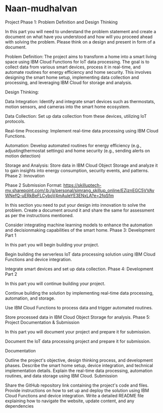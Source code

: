 # Naan-mudhalvan
Project
Phase 1: Problem Definition and Design Thinking  

In this part you will need to understand the problem statement and create a document on what have you understood and how will you proceed ahead with solving the problem. Please think on a design and present in form of a document.  

Problem Definition: The project aims to transform a home into a smart living space using IBM Cloud Functions for IoT data processing. The goal is to collect data from various smart devices, process it in real-time, and automate routines for energy efficiency and home security. This involves designing the smart home setup, implementing data collection and processing, and leveraging IBM Cloud for storage and analysis. 

Design Thinking: 

Data Integration: Identify and integrate smart devices such as thermostats, motion sensors, and cameras into the smart home ecosystem. 

Data Collection: Set up data collection from these devices, utilizing IoT protocols. 

Real-time Processing: Implement real-time data processing using IBM Cloud Functions. 

Automation: Develop automated routines for energy efficiency (e.g., adjustingthermostat settings) and home security (e.g., sending alerts on motion detection) 

Storage and Analysis: Store data in IBM Cloud Object Storage and analyze it to gain insights into energy consumption, security events, and patterns. 
Phase 2: Innovation

Phase 2 Submission Format:  https://skilluptech-my.sharepoint.com/:b:/g/personal/simrang_skillup_online/EZjznEGC5VVAvWNefQ-uERkBeFLCyboV4mAuleYE3ENxLA?e=2fqSfm

In this section you need to put your design into innovation to solve the problem. Create a document around it and share the same for assessment as per the instructions mentioned.

Consider integrating machine learning models to enhance the automation and decisionmaking capabilities of the smart home.
Phase 3: Development Part 1 

In this part you will begin building your project. 

Begin building the serverless IoT data processing solution using IBM Cloud Functions and device integration. 

Integrate smart devices and set up data collection. 
Phase 4: Development Part 2 

In this part you will continue building your project. 

Continue building the solution by implementing real-time data processing, automation, and storage. 

Use IBM Cloud Functions to process data and trigger automated routines. 

Store processed data in IBM Cloud Object Storage for analysis. 
Phase 5: Project Documentation & Submission  

In this part you will document your project and prepare it for submission.

Document the IoT data processing project and prepare it for submission.

Documentation

Outline the project's objective, design thinking process, and development phases.
Describe the smart home setup, device integration, and technical implementation details.
Explain the real-time data processing, automation routines, and data storage using IBM Cloud.
Submission

Share the GitHub repository link containing the project's code and files.
Provide instructions on how to set up and deploy the solution using IBM Cloud Functions and device integration.
Write a detailed README file explaining how to navigate the website, update content, and any dependencies
